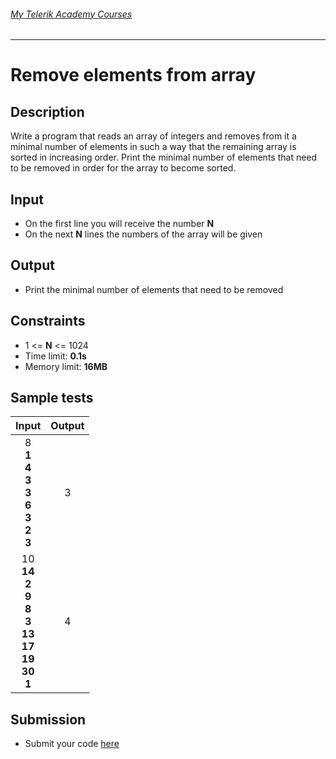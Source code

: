 ###### [My Telerik Academy Courses](https://github.com/nikolovdeyan/TelerikAcademy) 
-------------------------------------

Remove elements from array
=============================

## Description
Write a program that reads an array of integers and removes from it a minimal number of elements in such a way that the remaining array is sorted in increasing order.
Print the minimal number of elements that need to be removed in order for the array to become sorted.

## Input
- On the first line you will receive the number **N**
- On the next **N** lines the numbers of the array will be given

## Output
- Print the minimal number of elements that need to be removed

## Constraints
- 1 <= **N** <= 1024
- Time limit: **0.1s**
- Memory limit: **16MB**

## Sample tests

| Input | Output |
|:-----:|:------:|
| 8<br>**1<br>4<br>3<br>3<br>6<br>3<br>2<br>3** | 3 |
| 10<br>**14<br>2<br>9<br>8<br>3<br>13<br>17<br>19<br>30<br>1** | 4 |

## Submission
- Submit your code [here](http://bgcoder.com/Contests/Compete/Index/315#14)
